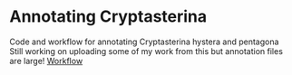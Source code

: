 # Annotating Cryptasterina
Code and workflow for annotating Cryptasterina hystera and pentagona
<br>
Still working on uploading some of my work from this but annotation files are large!
[Workflow](https://github.com/madmolecularman/annotate_cryptasterina/blob/master/annotate_crypt/crypt_annotate_workflow.png)
